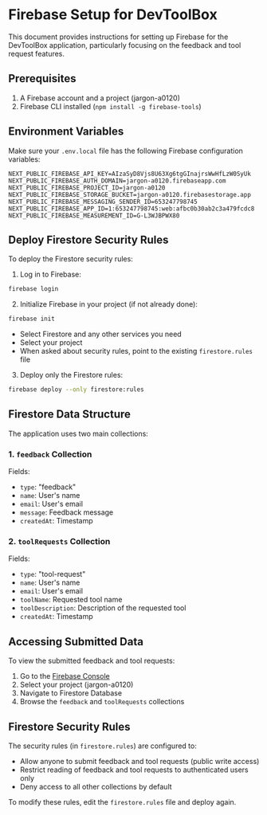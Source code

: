 # Firebase Setup for DevToolBox

This document provides instructions for setting up Firebase for the DevToolBox application, particularly focusing on the feedback and tool request features.

## Prerequisites

1. A Firebase account and a project (jargon-a0120)
2. Firebase CLI installed (`npm install -g firebase-tools`)

## Environment Variables

Make sure your `.env.local` file has the following Firebase configuration variables:

```
NEXT_PUBLIC_FIREBASE_API_KEY=AIzaSyD8Vjs8U63Xg6tgGInajrsWwHfLzW0SyUk
NEXT_PUBLIC_FIREBASE_AUTH_DOMAIN=jargon-a0120.firebaseapp.com
NEXT_PUBLIC_FIREBASE_PROJECT_ID=jargon-a0120
NEXT_PUBLIC_FIREBASE_STORAGE_BUCKET=jargon-a0120.firebasestorage.app
NEXT_PUBLIC_FIREBASE_MESSAGING_SENDER_ID=653247798745
NEXT_PUBLIC_FIREBASE_APP_ID=1:653247798745:web:afbc0b30ab2c3a479fcdc8
NEXT_PUBLIC_FIREBASE_MEASUREMENT_ID=G-L3WJBPWX80
```

## Deploy Firestore Security Rules

To deploy the Firestore security rules:

1. Log in to Firebase:

```bash
firebase login
```

2. Initialize Firebase in your project (if not already done):

```bash
firebase init
```
- Select Firestore and any other services you need
- Select your project
- When asked about security rules, point to the existing `firestore.rules` file

3. Deploy only the Firestore rules:

```bash
firebase deploy --only firestore:rules
```

## Firestore Data Structure

The application uses two main collections:

### 1. `feedback` Collection

Fields:
- `type`: "feedback"
- `name`: User's name
- `email`: User's email
- `message`: Feedback message
- `createdAt`: Timestamp

### 2. `toolRequests` Collection

Fields:
- `type`: "tool-request"
- `name`: User's name
- `email`: User's email
- `toolName`: Requested tool name
- `toolDescription`: Description of the requested tool
- `createdAt`: Timestamp

## Accessing Submitted Data

To view the submitted feedback and tool requests:

1. Go to the [Firebase Console](https://console.firebase.google.com/)
2. Select your project (jargon-a0120)
3. Navigate to Firestore Database
4. Browse the `feedback` and `toolRequests` collections

## Firestore Security Rules

The security rules (in `firestore.rules`) are configured to:

- Allow anyone to submit feedback and tool requests (public write access)
- Restrict reading of feedback and tool requests to authenticated users only
- Deny access to all other collections by default

To modify these rules, edit the `firestore.rules` file and deploy again. 